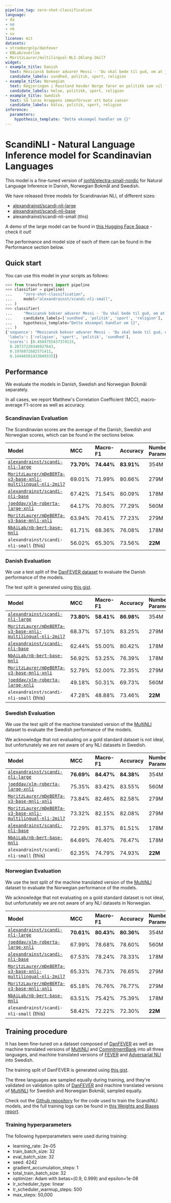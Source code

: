 ```yaml
---
pipeline_tag: zero-shot-classification
language:
- da
- no
- nb
- sv
license: mit
datasets:
- strombergnlp/danfever
- KBLab/overlim
- MoritzLaurer/multilingual-NLI-26lang-2mil7
widget:
- example_title: Danish
  text: Mexicansk bokser advarer Messi - 'Du skal bede til gud, om at jeg ikke finder dig'
  candidate_labels: sundhed, politik, sport, religion
- example_title: Norwegian
  text: Regjeringen i Russland hevder Norge fører en politikk som vil føre til opptrapping i Arktis og «den endelige ødeleggelsen av russisk-norske relasjoner».
  candidate_labels: helse, politikk, sport, religion
- example_title: Swedish
  text: Så luras kroppens immunförsvar att bota cancer
  candidate_labels: hälsa, politik, sport, religion
inference:
  parameters:
    hypothesis_template: "Dette eksempel handler om {}"
---
```


# ScandiNLI - Natural Language Inference model for Scandinavian Languages

This model is a fine-tuned version of [jonfd/electra-small-nordic](https://huggingface.co/jonfd/electra-small-nordic) for Natural Language Inference in Danish, Norwegian Bokmål and Swedish.

We have released three models for Scandinavian NLI, of different sizes:

- [alexandrainst/scandi-nli-large](https://huggingface.co/alexandrainst/scandi-nli-large)
- [alexandrainst/scandi-nli-base](https://huggingface.co/alexandrainst/scandi-nli-base)
- alexandrainst/scandi-nli-small (this)

A demo of the large model can be found in [this Hugging Face Space](https://huggingface.co/spaces/alexandrainst/zero-shot-classification) - check it out!

The performance and model size of each of them can be found in the Performance section below.


## Quick start

You can use this model in your scripts as follows:

```python
>>> from transformers import pipeline
>>> classifier = pipeline(
...     "zero-shot-classification",
...     model="alexandrainst/scandi-nli-small",
... )
>>> classifier(
...     "Mexicansk bokser advarer Messi - 'Du skal bede til gud, om at jeg ikke finder dig'",
...     candidate_labels=['sundhed', 'politik', 'sport', 'religion'],
...     hypothesis_template="Dette eksempel handler om {}",
... )
{'sequence': "Mexicansk bokser advarer Messi - 'Du skal bede til gud, om at jeg ikke finder dig'",
 'labels': ['religion', 'sport', 'politik', 'sundhed'],
 'scores': [0.4504755437374115,
  0.20737220346927643,
  0.1976872682571411,
  0.14446501433849335]}
```

## Performance

We evaluate the models in Danish, Swedish and Norwegian Bokmål separately.

In all cases, we report Matthew's Correlation Coefficient (MCC), macro-average F1-score as well as accuracy.


### Scandinavian Evaluation

The Scandinavian scores are the average of the Danish, Swedish and Norwegian scores, which can be found in the sections below.

| **Model** | **MCC** | **Macro-F1** | **Accuracy** | **Number of Parameters** |
| :-------- | :------------ | :--------- | :----------- | :----------- |
| [`alexandrainst/scandi-nli-large`](https://huggingface.co/alexandrainst/scandi-nli-large) | **73.70%** | **74.44%** | **83.91%** | 354M |
| [`MoritzLaurer/mDeBERTa-v3-base-xnli-multilingual-nli-2mil7`](https://huggingface.co/MoritzLaurer/mDeBERTa-v3-base-xnli-multilingual-nli-2mil7) | 69.01% | 71.99% | 80.66% | 279M |
| [`alexandrainst/scandi-nli-base`](https://huggingface.co/alexandrainst/scandi-nli-base) | 67.42% | 71.54% | 80.09% | 178M |
| [`joeddav/xlm-roberta-large-xnli`](https://huggingface.co/joeddav/xlm-roberta-large-xnli) | 64.17% | 70.80% | 77.29% | 560M |
| [`MoritzLaurer/mDeBERTa-v3-base-mnli-xnli`](https://huggingface.co/MoritzLaurer/mDeBERTa-v3-base-mnli-xnli) | 63.94% | 70.41% | 77.23% | 279M |
| [`NbAiLab/nb-bert-base-mnli`](https://huggingface.co/NbAiLab/nb-bert-base-mnli) | 61.71% | 68.36% | 76.08% | 178M |
| `alexandrainst/scandi-nli-small` (this) | 56.02% | 65.30% | 73.56% | **22M** |


### Danish Evaluation

We use a test split of the [DanFEVER dataset](https://aclanthology.org/2021.nodalida-main.pdf#page=439) to evaluate the Danish performance of the models.

The test split is generated using [this gist](https://gist.github.com/saattrupdan/1cb8379232fdec6e943dc84595a85e7c).

| **Model** | **MCC** | **Macro-F1** | **Accuracy** | **Number of Parameters** |
| :-------- | :------------ | :--------- | :----------- | :----------- |
| [`alexandrainst/scandi-nli-large`](https://huggingface.co/alexandrainst/scandi-nli-large) | **73.80%** | **58.41%** | **86.98%** | 354M |
| [`MoritzLaurer/mDeBERTa-v3-base-xnli-multilingual-nli-2mil7`](https://huggingface.co/MoritzLaurer/mDeBERTa-v3-base-xnli-multilingual-nli-2mil7) | 68.37% | 57.10% | 83.25% | 279M |
| [`alexandrainst/scandi-nli-base`](https://huggingface.co/alexandrainst/scandi-nli-base) | 62.44% | 55.00% | 80.42% | 178M |
| [`NbAiLab/nb-bert-base-mnli`](https://huggingface.co/NbAiLab/nb-bert-base-mnli) | 56.92% | 53.25% | 76.39% | 178M |
| [`MoritzLaurer/mDeBERTa-v3-base-mnli-xnli`](https://huggingface.co/MoritzLaurer/mDeBERTa-v3-base-mnli-xnli) | 52.79% | 52.00% | 72.35% | 279M |
| [`joeddav/xlm-roberta-large-xnli`](https://huggingface.co/joeddav/xlm-roberta-large-xnli) | 49.18% | 50.31% | 69.73% | 560M |
| `alexandrainst/scandi-nli-small` (this) | 47.28% | 48.88% | 73.46% | **22M** |


### Swedish Evaluation

We use the test split of the machine translated version of the [MultiNLI](https://cims.nyu.edu/~sbowman/multinli/) dataset to evaluate the Swedish performance of the models.

We acknowledge that not evaluating on a gold standard dataset is not ideal, but unfortunately we are not aware of any NLI datasets in Swedish.

| **Model** | **MCC** | **Macro-F1** | **Accuracy** | **Number of Parameters** |
| :-------- | :------------ | :--------- | :----------- | :----------- |
| [`alexandrainst/scandi-nli-large`](https://huggingface.co/alexandrainst/scandi-nli-large) | **76.69%** | **84.47%** | **84.38%** | 354M |
| [`joeddav/xlm-roberta-large-xnli`](https://huggingface.co/joeddav/xlm-roberta-large-xnli) | 75.35% | 83.42% | 83.55% | 560M |
| [`MoritzLaurer/mDeBERTa-v3-base-mnli-xnli`](https://huggingface.co/MoritzLaurer/mDeBERTa-v3-base-mnli-xnli) | 73.84% | 82.46% | 82.58% | 279M |
| [`MoritzLaurer/mDeBERTa-v3-base-xnli-multilingual-nli-2mil7`](https://huggingface.co/MoritzLaurer/mDeBERTa-v3-base-xnli-multilingual-nli-2mil7) | 73.32% | 82.15% | 82.08% | 279M |
| [`alexandrainst/scandi-nli-base`](https://huggingface.co/alexandrainst/scandi-nli-base) | 72.29% | 81.37% | 81.51% | 178M |
| [`NbAiLab/nb-bert-base-mnli`](https://huggingface.co/NbAiLab/nb-bert-base-mnli) | 64.69% | 76.40% | 76.47% | 178M |
| `alexandrainst/scandi-nli-small` (this) | 62.35% | 74.79% | 74.93% | **22M** |


### Norwegian Evaluation

We use the test split of the machine translated version of the [MultiNLI](https://cims.nyu.edu/~sbowman/multinli/) dataset to evaluate the Norwegian performance of the models.

We acknowledge that not evaluating on a gold standard dataset is not ideal, but unfortunately we are not aware of any NLI datasets in Norwegian.

| **Model** | **MCC** | **Macro-F1** | **Accuracy** | **Number of Parameters** |
| :-------- | :------------ | :--------- | :----------- | :----------- |
| [`alexandrainst/scandi-nli-large`](https://huggingface.co/alexandrainst/scandi-nli-large) | **70.61%** | **80.43%** | **80.36%** | 354M |
| [`joeddav/xlm-roberta-large-xnli`](https://huggingface.co/joeddav/xlm-roberta-large-xnli) | 67.99% | 78.68% | 78.60% | 560M |
| [`alexandrainst/scandi-nli-base`](https://huggingface.co/alexandrainst/scandi-nli-base) | 67.53% | 78.24% | 78.33% | 178M |
| [`MoritzLaurer/mDeBERTa-v3-base-xnli-multilingual-nli-2mil7`](https://huggingface.co/MoritzLaurer/mDeBERTa-v3-base-xnli-multilingual-nli-2mil7) | 65.33% | 76.73% | 76.65% | 279M |
| [`MoritzLaurer/mDeBERTa-v3-base-mnli-xnli`](https://huggingface.co/MoritzLaurer/mDeBERTa-v3-base-mnli-xnli) | 65.18% | 76.76% | 76.77% | 279M |
| [`NbAiLab/nb-bert-base-mnli`](https://huggingface.co/NbAiLab/nb-bert-base-mnli) | 63.51% | 75.42% | 75.39% | 178M |
| `alexandrainst/scandi-nli-small` (this) | 58.42% | 72.22% | 72.30% | **22M** |


## Training procedure

It has been fine-tuned on a dataset composed of [DanFEVER](https://aclanthology.org/2021.nodalida-main.pdf#page=439) as well as machine translated versions of [MultiNLI](https://cims.nyu.edu/~sbowman/multinli/) and [CommitmentBank](https://doi.org/10.18148/sub/2019.v23i2.601) into all three languages, and machine translated versions of [FEVER](https://aclanthology.org/N18-1074/) and [Adversarial NLI](https://aclanthology.org/2020.acl-main.441/) into Swedish.

The training split of DanFEVER is generated using [this gist](https://gist.github.com/saattrupdan/1cb8379232fdec6e943dc84595a85e7c).

The three languages are sampled equally during training, and they're validated on validation splits of [DanFEVER](https://aclanthology.org/2021.nodalida-main.pdf#page=439) and machine translated versions of [MultiNLI](https://cims.nyu.edu/~sbowman/multinli/) for Swedish and Norwegian Bokmål, sampled equally.

Check out the [Github repository](https://github.com/alexandrainst/ScandiNLI) for the code used to train the ScandiNLI models, and the full training logs can be found in [this Weights and Biases report](https://wandb.ai/saattrupdan/huggingface/reports/ScandiNLI--VmlldzozMDQyOTk1?accessToken=r9crgxqvvigy2hatdjeobzwipz7f3id5vqg8ooksljhfw6wl0hv1b05asypsfj9v).

### Training hyperparameters

The following hyperparameters were used during training:
- learning_rate: 2e-05
- train_batch_size: 32
- eval_batch_size: 32
- seed: 4242
- gradient_accumulation_steps: 1
- total_train_batch_size: 32
- optimizer: Adam with betas=(0.9, 0.999) and epsilon=1e-08
- lr_scheduler_type: linear
- lr_scheduler_warmup_steps: 500
- max_steps: 50,000